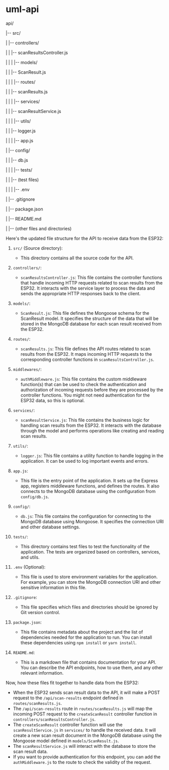 # uml-api

api/

|-- src/

|   |-- controllers/

|   |   |-- scanResultsController.js

|   |
|   |-- models/

|   |   |-- ScanResult.js

|   |
|   |-- routes/

|   |   |-- scanResults.js

|   |
|   |-- services/

|   |   |-- scanResultService.js

|   |
|   |-- utils/

|   |   |-- logger.js

|   |
|   |-- app.js

|   |-- config/

|   |   |-- db.js

|   |
|   |-- tests/

|   |   |-- (test files)

|   |
|   |-- .env

|   |-- .gitignore

|   |-- package.json

|   |-- README.md

|
|-- (other files and directories)



Here's the updated file structure for the API to receive data from the ESP32:

1. `src/` (Source directory):
    
    - This directory contains all the source code for the API.
2. `controllers/`:
    
    - `scanResultsController.js`: This file contains the controller functions that handle incoming HTTP requests related to scan results from the ESP32. It interacts with the service layer to process the data and sends the appropriate HTTP responses back to the client.
3. `models/`:
    
    - `ScanResult.js`: This file defines the Mongoose schema for the ScanResult model. It specifies the structure of the data that will be stored in the MongoDB database for each scan result received from the ESP32.
4. `routes/`:
    
    - `scanResults.js`: This file defines the API routes related to scan results from the ESP32. It maps incoming HTTP requests to the corresponding controller functions in `scanResultsController.js`.
5. `middlewares/`:
    
    - `authMiddleware.js`: This file contains the custom middleware function(s) that can be used to check the authentication and authorization of incoming requests before they are processed by the controller functions. You might not need authentication for the ESP32 data, so this is optional.
6. `services/`:
    
    - `scanResultService.js`: This file contains the business logic for handling scan results from the ESP32. It interacts with the database through the model and performs operations like creating and reading scan results.
7. `utils/`:
    
    - `logger.js`: This file contains a utility function to handle logging in the application. It can be used to log important events and errors.
8. `app.js`:
    
    - This file is the entry point of the application. It sets up the Express app, registers middleware functions, and defines the routes. It also connects to the MongoDB database using the configuration from `config/db.js`.
9. `config/`:
    
    - `db.js`: This file contains the configuration for connecting to the MongoDB database using Mongoose. It specifies the connection URI and other database settings.
10. `tests/`:
    
    - This directory contains test files to test the functionality of the application. The tests are organized based on controllers, services, and utils.
11. `.env` (Optional):
    
    - This file is used to store environment variables for the application. For example, you can store the MongoDB connection URI and other sensitive information in this file.
12. `.gitignore`:
    
    - This file specifies which files and directories should be ignored by Git version control.
13. `package.json`:
    
    - This file contains metadata about the project and the list of dependencies needed for the application to run. You can install these dependencies using `npm install` or `yarn install`.
14. `README.md`:
    
    - This is a markdown file that contains documentation for your API. You can describe the API endpoints, how to use them, and any other relevant information.

Now, how these files fit together to handle data from the ESP32:

- When the ESP32 sends scan result data to the API, it will make a POST request to the `/api/scan-results` endpoint defined in `routes/scanResults.js`.
- The `/api/scan-results` route in `routes/scanResults.js` will map the incoming POST request to the `createScanResult` controller function in `controllers/scanResultsController.js`.
- The `createScanResult` controller function will use the `scanResultService.js` in `services/` to handle the received data. It will create a new scan result document in the MongoDB database using the Mongoose model defined in `models/ScanResult.js`.
- The `scanResultService.js` will interact with the database to store the scan result data.
- If you want to provide authentication for this endpoint, you can add the `authMiddleware.js` to the route to check the validity of the request.
